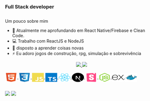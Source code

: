 ### Full Stack developer

##

Um pouco sobre mim
- 🔭 Atualmente me aprofundando em React Native/Firebase e Clean Code.
- 💻 Trabalho com ReactJS e NodeJS
- 👯 disposto a aprender coisas novas
- ⚡ Eu adoro jogos de construção, rpg, simulação e sobrevivência

<div align="center">
  <a href="github.com/wellhenrique">
  <img height="180em" src="https://github-readme-stats.vercel.app/api?username=wellhenrique&show_icons=true&theme=gruvbox&include_all_commits=true&count_private=true"/>
  <img height="180em" src="https://github-readme-stats.vercel.app/api/top-langs/?username=wellhenrique&layout=compact&langs_count=7&theme=gruvbox"/>
</div>
  <div style="display: inline_block"><br>
  <img align="center" alt="Well-HTML" height="30" width="40" src="https://raw.githubusercontent.com/devicons/devicon/master/icons/html5/html5-original.svg">
  <img align="center" alt="Well-CSS" height="30" width="40" src="https://raw.githubusercontent.com/devicons/devicon/master/icons/css3/css3-original.svg">
  <img align="center" alt="Well-Js" height="30" width="40" src="https://raw.githubusercontent.com/devicons/devicon/master/icons/javascript/javascript-plain.svg">
  <img align="center" alt="Well-Ts" height="30" width="40" src="https://raw.githubusercontent.com/devicons/devicon/master/icons/typescript/typescript-plain.svg">
  <img align="center" alt="Well-React" height="30" width="40" src="https://raw.githubusercontent.com/devicons/devicon/master/icons/react/react-original.svg">
      <img align="center" alt="Well-React" height="30" width="40" src="https://raw.githubusercontent.com/devicons/devicon/master/icons/nextjs/nextjs-original.svg">
          <img align="center" alt="Well-React" height="30" width="40" src="https://raw.githubusercontent.com/devicons/devicon/master/icons/storybook/storybook-original.svg">
  <img align="center" alt="Well-CSS" height="30" width="40" src="https://raw.githubusercontent.com/devicons/devicon/master/icons/nodejs/nodejs-original.svg">
    <img align="center" alt="Well-CSS" height="30" width="40" src="https://raw.githubusercontent.com/devicons/devicon/master/icons/express/express-original.svg">
      <img align="center" alt="Well-CSS" height="30" width="40" src="https://raw.githubusercontent.com/devicons/devicon/master/icons/docker/docker-original.svg">
</div>
  
##
 
<div> 
  <a href="https://www.linkedin.com/in/wellissonhenriques21/" target="_blank"><img src="https://img.shields.io/badge/-LinkedIn-%230077B5?style=for-the-badge&logo=linkedin&logoColor=white" target="_blank"></a> 
    <a href="https://www.instagram.com/weellh_enrique/" target="_blank"><img src="https://img.shields.io/badge/-Instagram-%23E4405F?style=for-the-badge&logo=instagram&logoColor=white" target="_blank"></a>
</div>
